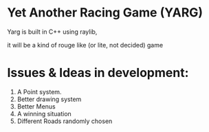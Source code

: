# Yet Another Racing Game (YARG)

Yarg is built in C++ using raylib,

it will be a kind of rouge like (or lite, not decided) game

# Issues & Ideas in development:
  1. A Point system.
  2. Better drawing system
  3. Better Menus
  4. A winning situation
  5. Different Roads randomly chosen
